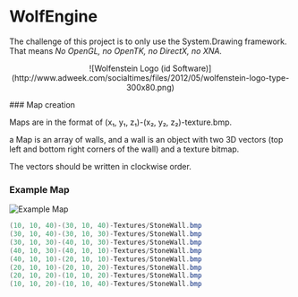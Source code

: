 # WolfEngine

The challenge of this project is to only use the System.Drawing framework. That means _No OpenGL, no OpenTK, no DirectX, no XNA._
<p align="center">
![Wolfenstein Logo (id Software)](http://www.adweek.com/socialtimes/files/2012/05/wolfenstein-logo-type-300x80.png)
</p>
### Map creation

Maps are in the format of (x₁, y₁, z₁)-(x₂, y₂, z₂)-texture.bmp.

a Map is an array of walls, and a wall is an object with two 3D vectors (top left and bottom right corners of the wall) and a texture bitmap.

The vectors should be written in clockwise order.

### Example Map

![Example Map](http://i.imgur.com/iTn9l56.png)

```csharp
(10, 10, 40)-(30, 10, 40)-Textures/StoneWall.bmp
(30, 10, 40)-(30, 10, 30)-Textures/StoneWall.bmp
(30, 10, 30)-(40, 10, 30)-Textures/StoneWall.bmp
(40, 10, 30)-(40, 10, 10)-Textures/StoneWall.bmp
(40, 10, 10)-(20, 10, 10)-Textures/StoneWall.bmp
(20, 10, 10)-(20, 10, 20)-Textures/StoneWall.bmp
(20, 10, 20)-(10, 10, 20)-Textures/StoneWall.bmp
(10, 10, 20)-(10, 10, 40)-Textures/StoneWall.bmp
```